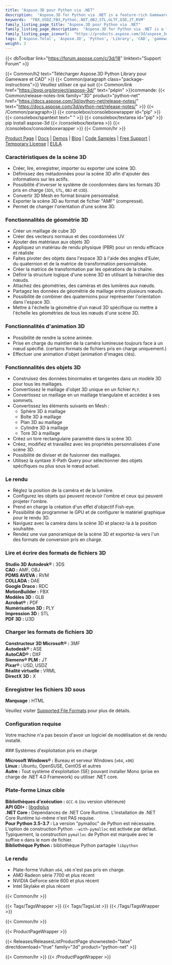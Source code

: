 ```yaml
---
title: "Aspose.3D pour Python via .NET"
description:  "Aspose.3D for Python via .NET is a feature-rich Gameware and Computer-Aided-Designing (CAD) API to manipulate documents without any 3D modeling and rendering software dependencies. API supports Discreet3DS, WavefrontOBJ, FBX (ASCII, Binary), USD, USDZ, STL (ASCII, Binary), Universal3D, Collada, glTF, GLB, PLY, DirectX, Google Draco file formats and more. Developers can create, read, convert, modify and control the substance of 3D document formats easily."
keywords:  "FBX,USDZ,FBX,Python,.NET,OBJ,STL,GLTF,U3D,JT,RVM"
family_listing_page_title: "Aspose.3D pour Python via .NET"
family_listing_page_description:  "Aspose.3D for Python via .NET is a feature-rich Gameware and Computer-Aided-Designing (CAD) API to manipulate documents without any 3D modeling and rendering software dependencies. API supports Discre"
family_listing_page_iconurl:  "https://products.aspose.com/3d/aspose_3d-for-python-via-net.svg"
tags: ['Aspose.Total', 'Aspose.3D', 'Python', 'Library', 'CAD', 'gameware', 'scene', 'object', 'model', 'modeling', 'render', 'VRML', 'polygon', 'linear', 'extrusion', 'viewport', 'cylinder', 'pointcloud', 'animation', 'geometry', 'format', 'file', '3DS', '3MF', 'AMF', 'ASE', 'RVM', 'DAE', 'DRC', 'DXF', 'FBX', 'gITF', 'OBJ', 'PDF', 'HTML', 'PLY', 'JT', 'STL', 'U3D', 'USD', 'USDZ', 'VRML', 'X', 'DirectX']
weight: 3
---
```


{{< dbToolbar link="https://forum.aspose.com/c/3d/18" linktext="Support Forum" >}}

{{< Common/h2 text="Télécharger Aspose.3D Python Library pour Gameware et CAD"  >}}
{{< Common/paragraph class="package-instructions">}}
Veuillez utiliser ce qui suit
{{< Common/link href="https://pypi.org/project/aspose-3d/" text="pépin"  >}}commande:
{{< Common/release-notes-link family="3D" product="python-net" href="https://docs.aspose.com/3d/python-net/release-notes/" text="https://docs.aspose.com/3d/python-net/release-notes/"  >}}
{{< /Common/paragraph>}}
{{< consolebox/consoleboxwrapper id="pip" >}}
       {{< consolebox/spantext text=" " >}}
       {{< consolebox/textarea id="pip" >}} pip install aspose-3d {{< /consolebox/textarea >}}
{{< /consolebox/consoleboxwrapper >}}
{{< Common/hr >}}

[Product Page](https://products.aspose.com/3d/python-net/) | [Docs](https://docs.aspose.com/3d/python-net/) | [Demos](https://products.aspose.app/3d/family/) | [Blog](https://blog.aspose.com/categories/aspose.3d-product-family/) | [Code Samples](https://github.com/aspose-3d/Aspose.3D-for-Python-via-.NET) | [Free Support](https://forum.aspose.com/c/3d/18) | [Temporary License](https://purchase.aspose.com/temporary-license) | [EULA](https://about.aspose.com/legal/eula/)

### Caractéristiques de la scène 3D

- Créer, lire, enregistrer, importer ou exporter une scène 3D.
- Définissez des métadonnées pour la scène 3D afin d'ajouter des informations sur les actifs.
- Possibilité d'inverser le système de coordonnées dans les formats 3D pris en charge (`3DS`, `STL`, `OBJ` et `U3D`).
- Convertir 3D Mesh en format binaire personnalisé.
- Exporter la scène 3D au format de fichier "AMF" (compressé).
- Permet de changer l'orientation d'une scène 3D.

### Fonctionnalités de géométrie 3D

- Créer un maillage de cube 3D
- Créer des vecteurs normaux et des coordonnées UV
- Ajouter des matériaux aux objets 3D
- Appliquez un matériau de rendu physique (PBR) pour un rendu efficace et réaliste
- Faites pivoter des objets dans l'espace 3D à l'aide des angles d'Euler, du quaternion et de la matrice de transformation personnalisée.
- Créer la matrice de transformation par les opérations de la chaîne.
- Définir la structure logique d'une scène 3D en utilisant la hiérarchie des nœuds.
- Attachez des géométries, des caméras et des lumières aux nœuds.
- Partagez les données de géométrie de maillage entre plusieurs nœuds.
- Possibilité de combiner des quaternions pour représenter l'orientation dans l'espace 3D.
- Mettre à l'échelle la géométrie d'un nœud 3D spécifique ou mettre à l'échelle les géométries de tous les nœuds d'une scène 3D.

### Fonctionnalités d'animation 3D

- Possibilité de rendre la scène animée.
- Prise en charge du maintien de la caméra lumineuse toujours face à un nœud spécifié. (certains formats de fichiers pris en charge uniquement.)
- Effectuer une animation d'objet (animation d'images clés).

### Fonctionnalités des objets 3D

- Construisez des données binormales et tangentes dans un modèle 3D pour tous les maillages.
- Convertissez le maillage d'objet 3D unique en un fichier `PLY`.
- Convertissez un maillage en un maillage triangulaire et accédez à ses sommets.
- Convertissez les éléments suivants en Mesh :
  - Sphère 3D à maillage
  - Boîte 3D à maillage
  - Plan 3D au maillage
  - Cylindre 3D à maillage
  - Tore 3D à maillage
- Créez un tore rectangulaire paramétré dans la scène 3D.
- Créez, modifiez et travaillez avec les propriétés personnalisées d'une scène 3D.
- Possibilité de diviser et de fusionner des maillages.
- Utilisez la syntaxe X-Path Query pour sélectionner des objets spécifiques ou plus sous le nœud actuel.

### Le rendu

- Réglez la position de la caméra et de la lumière.
- Configurez les objets qui peuvent recevoir l'ombre et ceux qui peuvent projeter l'ombre.
- Prend en charge la création d'un effet d'objectif Fish-eye.
- Possibilité de programmer le GPU et de configurer le matériel graphique pour le rendu 3D.
- Naviguez avec la caméra dans la scène 3D et placez-la à la position souhaitée.
- Rendez une vue panoramique de la scène 3D et exportez-la vers l'un des formats de conversion pris en charge.

### Lire et écrire des formats de fichiers 3D

**Studio 3D Autodesk® :** 3DS\
**CAO :** AMF, OBJ\
**PDMS AVEVA :** RVM\
**COLLADA :** DAE\
**Google Draco :** RDC\
**MotionBuilder :** FBX\
**Modèles 3D :** GLB\
**Acrobat® :** PDF\
**Numérisation 3D :** PLY\
**Impression 3D :** STL\
**PDF 3D :** U3D

### Charger les formats de fichiers 3D

**Constructeur 3D Microsoft® :** 3MF\
**Autodesk® :** ASE\
**AutoCAD® :** DXF\
**Siemens® PLM :** JT\
**Pixar® :** USD, USDZ\
**Réalité virtuelle :** VRML\
**DirectX 3D :** X

### Enregistrer les fichiers 3D sous

**Marquage :** HTML

Veuillez visiter [Supported File Formats](https://docs.aspose.com/3d/python-net/supported-file-formats/) pour plus de détails.

### Configuration requise

Votre machine n'a pas besoin d'avoir un logiciel de modélisation et de rendu installé.

### Systèmes d'exploitation pris en charge

**Microsoft Windows® :** Bureau et serveur Windows (`x64`, `x86`)\
**Linux :** Ubuntu, OpenSUSE, CentOS et autres\
**Autre :** Tout système d'exploitation (SE) pouvant installer Mono (prise en charge de .NET 4.0 Framework) ou utiliser .NET core.

### Plate-forme Linux cible

**Bibliothèques d'exécution :** `GCC-6` (ou version ultérieure)\
**API GDI+ :** [libgdiplus](https://github.com/mono/libgdiplus)\
**.NET Core :** Dépendances de .NET Core Runtime. L'installation de .NET Core Runtime lui-même n'est PAS requise.\
**Pour Python 3.5-3.7 :** La version "pymalloc" de Python est nécessaire. L'option de construction Python `--with-pymalloc` est activée par défaut. Typiquement, la construction `pymalloc` de Python est marquée avec le suffixe `m` dans le nom de fichier.\
**Bibliothèque Python :** bibliothèque Python partagée `libpython`

### Le rendu

- Plate-forme Vulkan `x64`, `x86` n'est pas pris en charge.
- AMD Radeon série 7700 et plus récent
- NVIDIA GeForce série 600 et plus récent
- Intel Skylake et plus récent

{{< Common/hr >}}

{{< Tags/TagsWrapper >}}
 {{< Tags/TagsList >}}
{{< /Tags/TagsWrapper >}}

{{< Common/hr >}}

{{< ProductPageWrapper >}}
<!-- ReleasesListProductPage-->
   {{< Releases/ReleasesListProductPage shownested="false"  directdownload="true" family="3d" product="python-net" >}}
<!-- /ReleasesListProductPage-->
{{< Common/hr >}}
{{< /ProductPageWrapper >}}

